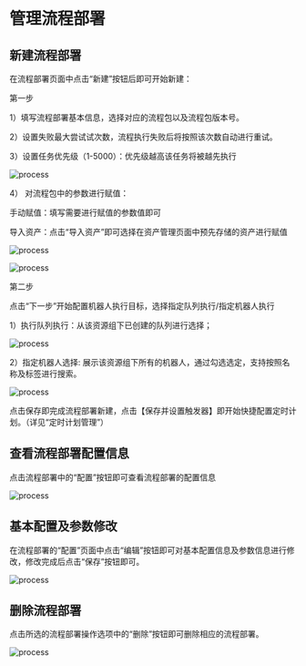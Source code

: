 
# 管理流程部署
## 新建流程部署
在流程部署页面中点击“新建”按钮后即可开始新建：

第一步   

1）填写流程部署基本信息，选择对应的流程包以及流程包版本号。

2）设置失败最大尝试试次数，流程执行失败后将按照该次数自动进行重试。

3）设置任务优先级（1-5000）：优先级越高该任务将被越先执行

![process](https://docimages.blob.core.chinacloudapi.cn/images/Console/process/%E6%96%B0%E5%BB%BA%E6%B5%81%E7%A8%8B%E9%83%A8%E7%BD%B21.1.png)

4） 对流程包中的参数进行赋值：

手动赋值：填写需要进行赋值的参数值即可

导入资产：点击“导入资产”即可选择在资产管理页面中预先存储的资产进行赋值

![process](https://docimages.blob.core.chinacloudapi.cn/images/Console/process/%E6%96%B0%E5%BB%BA%E6%B5%81%E7%A8%8B%E9%83%A8%E7%BD%B2%E7%AC%AC%E4%B8%80%E9%A1%B5%E8%A1%A5%E5%85%85.png
)

![process](https://docimages.blob.core.chinacloudapi.cn/images/Console/process/%E6%96%B0%E5%BB%BA%E6%B5%81%E7%A8%8B%E9%83%A8%E7%BD%B2-%E5%AF%BC%E5%85%A5%E8%B5%84%E4%BA%A7.png)

第二步

点击“下一步”开始配置机器人执行目标，选择指定队列执行/指定机器人执行

1）执行队列执行：从该资源组下已创建的队列进行选择；

![process](https://docimages.blob.core.chinacloudapi.cn/images/Console/process/V3workflow3.png)

2）指定机器人选择: 展示该资源组下所有的机器人，通过勾选选定，支持按照名称及标签进行搜索。

![process](https://docimages.blob.core.chinacloudapi.cn/images/Console/process/V3workflow4.png)

点击保存即完成流程部署新建，点击【保存并设置触发器】即开始快捷配置定时计划。（详见“定时计划管理”）


## 查看流程部署配置信息

点击流程部署中的“配置”按钮即可查看流程部署的配置信息

![process](https://docimages.blob.core.chinacloudapi.cn/images/Console/process/V3workflow5.png)

## 基本配置及参数修改

在流程部署的“配置”页面中点击“编辑”按钮即可对基本配置信息及参数信息进行修改，修改完成后点击“保存”按钮即可。

![process](https://docimages.blob.core.chinacloudapi.cn/images/Console/process/V3workflow6.png)

## 删除流程部署

点击所选的流程部署操作选项中的“删除”按钮即可删除相应的流程部署。

![process](https://docimages.blob.core.chinacloudapi.cn/images/Console/process/V3workflow7.png)
